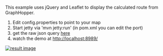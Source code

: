 This example uses jQuery and Leaflet to display the calculated route from GraphHopper.

 1. Edit config.properties to point to your map
 2. Start jetty via 'mvn jetty:run' (in pom.xml you can edit the port)
 3. get the raw json query [here](http://localhost:8989/api?from=52.439688,13.276863&to=52.532932,13.479424)
 4. watch the demo at [http://localhost:8989/](http://localhost:8989/)

[![result image](https://raw.github.com/graphhopper/graphhopper/master/web/graphhopper-web.png)](http://graphhopper.com/maps/?from=rostock&to=m%C3%BCnchen)